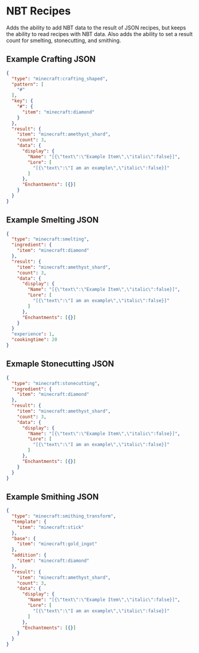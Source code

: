 # NBT Recipes

Adds the ability to add NBT data to the result of JSON recipes, but keeps the ability to read recipes with NBT data. Also adds the ability to set a result count for smelting, stonecutting, and smithing.

## Example Crafting JSON
```json
{
  "type": "minecraft:crafting_shaped",
  "pattern": [
    "#"
  ],
  "key": {
    "#": {
      "item": "minecraft:diamond"
    }
  },
  "result": {
    "item": "minecraft:amethyst_shard",
    "count": 3,
    "data": {
      "display": {
        "Name": "[{\"text\":\"Example Item\",\"italic\":false}]",
        "Lore": [
          "[{\"text\":\"I am an example\",\"italic\":false}]"
        ]
      },
      "Enchantments": [{}]
    }
  }
}
```

## Example Smelting JSON
```json
{
  "type": "minecraft:smelting",
  "ingredient": {
    "item": "minecraft:diamond"
  },
  "result": {
    "item": "minecraft:amethyst_shard",
    "count": 3,
    "data": {
      "display": {
        "Name": "[{\"text\":\"Example Item\",\"italic\":false}]",
        "Lore": [
          "[{\"text\":\"I am an example\",\"italic\":false}]"
        ]
      },
      "Enchantments": [{}]
    }
  }
  "experience": 1,
  "cookingtime": 20
}
```

## Exmaple Stonecutting JSON
```json
{
  "type": "minecraft:stonecutting",
  "ingredient": {
    "item": "minecraft:diamond"
  },
  "result": {
    "item": "minecraft:amethyst_shard",
    "count": 3,
    "data": {
      "display": {
        "Name": "[{\"text\":\"Example Item\",\"italic\":false}]",
        "Lore": [
          "[{\"text\":\"I am an example\",\"italic\":false}]"
        ]
      },
      "Enchantments": [{}]
    }
  }
}
```

## Example Smithing JSON
```json
{
  "type": "minecraft:smithing_transform",
  "template": {
    "item": "minecraft:stick"
  },
  "base": {
    "item": "minecraft:gold_ingot"
  },
  "addition": {
    "item": "minecraft:diamond"
  },
  "result": {
    "item": "minecraft:amethyst_shard",
    "count": 3,
    "data": {
      "display": {
        "Name": "[{\"text\":\"Example Item\",\"italic\":false}]",
        "Lore": [
          "[{\"text\":\"I am an example\",\"italic\":false}]"
        ]
      },
      "Enchantments": [{}]
    }
  }
}
```
